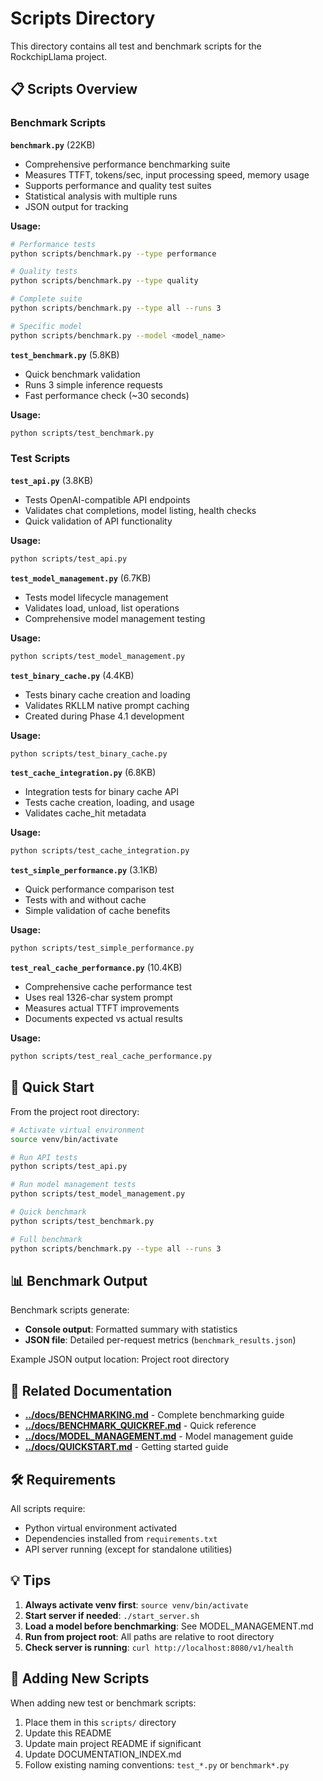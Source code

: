# Scripts Directory

This directory contains all test and benchmark scripts for the RockchipLlama project.

## 📋 Scripts Overview

### Benchmark Scripts

**`benchmark.py`** (22KB)
- Comprehensive performance benchmarking suite
- Measures TTFT, tokens/sec, input processing speed, memory usage
- Supports performance and quality test suites
- Statistical analysis with multiple runs
- JSON output for tracking

**Usage:**
```bash
# Performance tests
python scripts/benchmark.py --type performance

# Quality tests
python scripts/benchmark.py --type quality

# Complete suite
python scripts/benchmark.py --type all --runs 3

# Specific model
python scripts/benchmark.py --model <model_name>
```

**`test_benchmark.py`** (5.8KB)
- Quick benchmark validation
- Runs 3 simple inference requests
- Fast performance check (~30 seconds)

**Usage:**
```bash
python scripts/test_benchmark.py
```

### Test Scripts

**`test_api.py`** (3.8KB)
- Tests OpenAI-compatible API endpoints
- Validates chat completions, model listing, health checks
- Quick validation of API functionality

**Usage:**
```bash
python scripts/test_api.py
```

**`test_model_management.py`** (6.7KB)
- Tests model lifecycle management
- Validates load, unload, list operations
- Comprehensive model management testing

**Usage:**
```bash
python scripts/test_model_management.py
```

**`test_binary_cache.py`** (4.4KB)
- Tests binary cache creation and loading
- Validates RKLLM native prompt caching
- Created during Phase 4.1 development

**Usage:**
```bash
python scripts/test_binary_cache.py
```

**`test_cache_integration.py`** (6.8KB)
- Integration tests for binary cache API
- Tests cache creation, loading, and usage
- Validates cache_hit metadata

**Usage:**
```bash
python scripts/test_cache_integration.py
```

**`test_simple_performance.py`** (3.1KB)
- Quick performance comparison test
- Tests with and without cache
- Simple validation of cache benefits

**Usage:**
```bash
python scripts/test_simple_performance.py
```

**`test_real_cache_performance.py`** (10.4KB)
- Comprehensive cache performance test
- Uses real 1326-char system prompt
- Measures actual TTFT improvements
- Documents expected vs actual results

**Usage:**
```bash
python scripts/test_real_cache_performance.py
```

## 🚀 Quick Start

From the project root directory:

```bash
# Activate virtual environment
source venv/bin/activate

# Run API tests
python scripts/test_api.py

# Run model management tests
python scripts/test_model_management.py

# Quick benchmark
python scripts/test_benchmark.py

# Full benchmark
python scripts/benchmark.py --type all --runs 3
```

## 📊 Benchmark Output

Benchmark scripts generate:
- **Console output**: Formatted summary with statistics
- **JSON file**: Detailed per-request metrics (`benchmark_results.json`)

Example JSON output location: Project root directory

## 🔗 Related Documentation

- **[../docs/BENCHMARKING.md](../docs/BENCHMARKING.md)** - Complete benchmarking guide
- **[../docs/BENCHMARK_QUICKREF.md](../docs/BENCHMARK_QUICKREF.md)** - Quick reference
- **[../docs/MODEL_MANAGEMENT.md](../docs/MODEL_MANAGEMENT.md)** - Model management guide
- **[../docs/QUICKSTART.md](../docs/QUICKSTART.md)** - Getting started guide

## 🛠️ Requirements

All scripts require:
- Python virtual environment activated
- Dependencies installed from `requirements.txt`
- API server running (except for standalone utilities)

## 💡 Tips

1. **Always activate venv first**: `source venv/bin/activate`
2. **Start server if needed**: `./start_server.sh`
3. **Load a model before benchmarking**: See MODEL_MANAGEMENT.md
4. **Run from project root**: All paths are relative to root directory
5. **Check server is running**: `curl http://localhost:8080/v1/health`

## 📝 Adding New Scripts

When adding new test or benchmark scripts:
1. Place them in this `scripts/` directory
2. Update this README
3. Update main project README if significant
4. Update DOCUMENTATION_INDEX.md
5. Follow existing naming conventions: `test_*.py` or `benchmark*.py`
